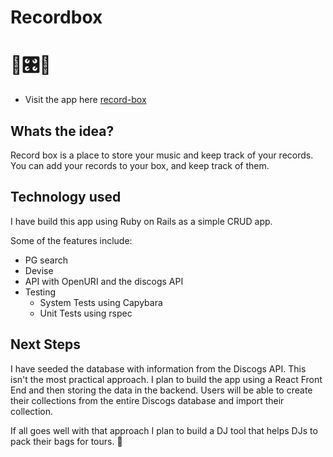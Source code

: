 # Recordbox

# 💽🎛💽

- Visit the app here [record-box](https://recordbox-ror.herokuapp.com/)

## Whats the idea?

Record box is a place to store your music and keep track of your records. You can add your records to your box, and keep track of them. 

## Technology used

I have build this app using Ruby on Rails as a simple CRUD app.

Some of the features include:
- PG search
- Devise
- API with OpenURI and the discogs API
- Testing 
  - System Tests using Capybara
  - Unit Tests using rspec

## Next Steps

I have seeded the database with information from the Discogs API. This isn't the most practical approach. I plan to build the app using a React Front End and then storing the data in the backend.  Users will be able to create their collections from the entire Discogs database and import their collection.

If all goes well with that approach I plan to build a DJ tool that helps DJs to pack their bags for tours. 🛫
